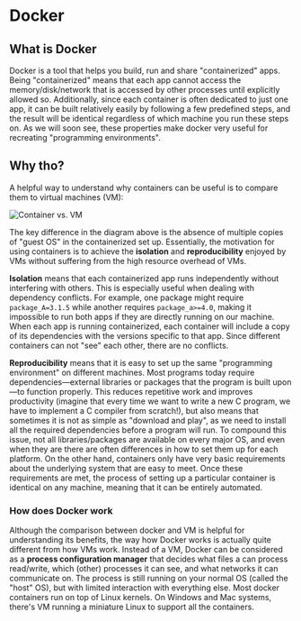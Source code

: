 # Docker

## What is Docker

Docker is a tool that helps you build, run and share "containerized" apps. Being "containerized" means that each app cannot access the memory/disk/network that is accessed by other processes until explicitly allowed so. Additionally, since each container is often dedicated to just one app, it can be built relatively easily by following a few predefined steps, and the result will be identical regardless of which machine you run these steps on. As we will soon see, these properties make docker very useful for recreating "programming environments".

## Why tho?

A helpful way to understand why containers can be useful is to compare them to virtual machines (VM):

![Container vs. VM](https://www.cloudsavvyit.com/p/uploads/2019/06/bc4f8762.png?trim=1,1&bg-color=000&pad=1,1)

The key difference in the diagram above is the absence of multiple copies of "guest OS" in the containerized set up. Essentially, the motivation for using containers is to achieve the **isolation** and **reproducibility** enjoyed by VMs without suffering from the high resource overhead of VMs.

**Isolation** means that each containerized app runs independently without interfering with others. This is especially useful when dealing with dependency conflicts. For example, one package might require `package_A=3.1.5` while another requires `package_a>=4.0`, making it impossible to run both apps if they are directly running on our machine. When each app is running containerized, each container will include a copy of its dependencies with the versions specific to that app. Since different containers can not "see" each other, there are no conflicts.

**Reproducibility** means that it is easy to set up the same "programming environment" on different machines. Most programs today require dependencies—external libraries or packages that the program is built upon—to function properly. This reduces repetitive work and improves productivity (imagine that every time we want to write a new C program, we have to implement a C compiler from scratch!), but also means that sometimes it is not as simple as "download and play", as we need to install all the required dependencies before a program will run. To compound this issue, not all libraries/packages are available on every major OS, and even when they are there are often differences in how to set them up for each platform. On the other hand, containers only have very basic requirements about the underlying system that are easy to meet. Once these requirements are met, the process of setting up a particular container is identical on any machine, meaning that it can be entirely automated.

### How does Docker work

Although the comparison between docker and VM is helpful for understanding its benefits, the way how Docker works is actually quite different from how VMs work. Instead of a VM, Docker can be considered as a **process configuration manager** that decides what files a can process read/write, which (other) processes it can see, and what networks it can communicate on. The process is still running on your normal OS (called the "host" OS), but with limited interaction with everything else. Most docker containers run on top of Linux kernels. On Windows and Mac systems, there's VM running a miniature Linux to support all the containers.